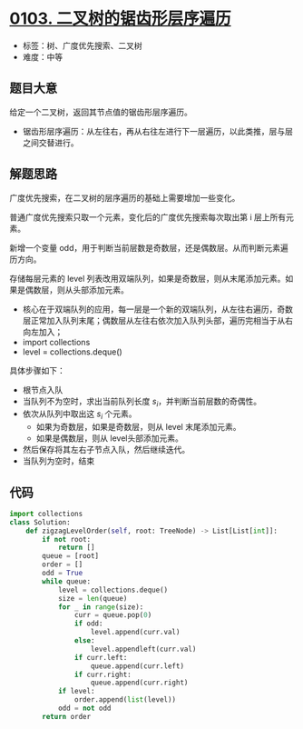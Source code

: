 # [0103. 二叉树的锯齿形层序遍历](https://leetcode.cn/problems/binary-tree-zigzag-level-order-traversal/)

- 标签：树、广度优先搜索、二叉树
- 难度：中等

## 题目大意

给定一个二叉树，返回其节点值的锯齿形层序遍历。

- 锯齿形层序遍历：从左往右，再从右往左进行下一层遍历，以此类推，层与层之间交替进行。

## 解题思路

广度优先搜索，在二叉树的层序遍历的基础上需要增加一些变化。

普通广度优先搜索只取一个元素，变化后的广度优先搜索每次取出第 i 层上所有元素。

新增一个变量 odd，用于判断当前层数是奇数层，还是偶数层。从而判断元素遍历方向。

存储每层元素的 level 列表改用双端队列，如果是奇数层，则从末尾添加元素。如果是偶数层，则从头部添加元素。
- 核心在于双端队列的应用，每一层是一个新的双端队列，从左往右遍历，奇数层正常加入队列末尾；偶数层从左往右依次加入队列头部，遍历完相当于从右向左加入；
- import collections
- level = collections.deque()

具体步骤如下：

- 根节点入队
- 当队列不为空时，求出当前队列长度 $s_i$，并判断当前层数的奇偶性。
- 依次从队列中取出这 $s_i$ 个元素。
  - 如果为奇数层，如果是奇数层，则从 level 末尾添加元素。
  - 如果是偶数层，则从 level头部添加元素。
- 然后保存将其左右子节点入队，然后继续迭代。
- 当队列为空时，结束

## 代码

```Python
import collections
class Solution:
    def zigzagLevelOrder(self, root: TreeNode) -> List[List[int]]:
        if not root:
            return []
        queue = [root]
        order = []
        odd = True
        while queue:
            level = collections.deque()
            size = len(queue)
            for _ in range(size):
                curr = queue.pop(0)
                if odd:
                    level.append(curr.val)
                else:
                    level.appendleft(curr.val)
                if curr.left:
                    queue.append(curr.left)
                if curr.right:
                    queue.append(curr.right)
            if level:
                order.append(list(level))
            odd = not odd
        return order
```


